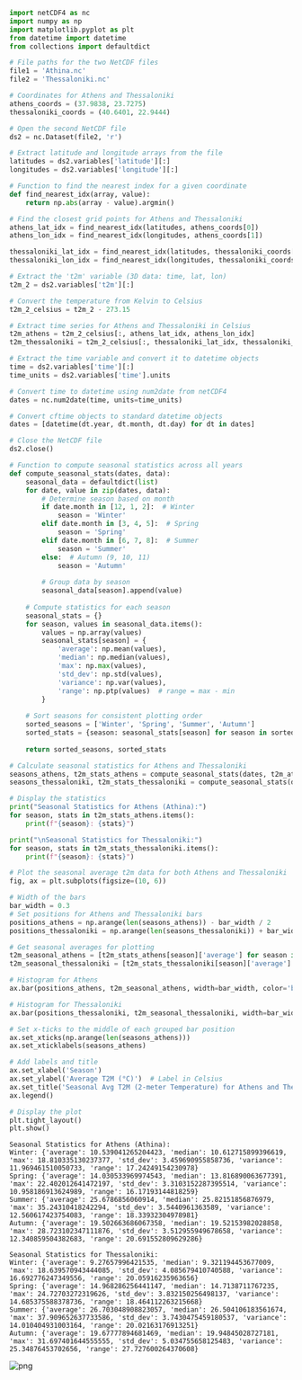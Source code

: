 ```python
import netCDF4 as nc
import numpy as np
import matplotlib.pyplot as plt
from datetime import datetime
from collections import defaultdict

# File paths for the two NetCDF files
file1 = 'Athina.nc'
file2 = 'Thessaloniki.nc'

# Coordinates for Athens and Thessaloniki
athens_coords = (37.9838, 23.7275)
thessaloniki_coords = (40.6401, 22.9444)

# Open the second NetCDF file
ds2 = nc.Dataset(file2, 'r')

# Extract latitude and longitude arrays from the file
latitudes = ds2.variables['latitude'][:]
longitudes = ds2.variables['longitude'][:]

# Function to find the nearest index for a given coordinate
def find_nearest_idx(array, value):
    return np.abs(array - value).argmin()

# Find the closest grid points for Athens and Thessaloniki
athens_lat_idx = find_nearest_idx(latitudes, athens_coords[0])
athens_lon_idx = find_nearest_idx(longitudes, athens_coords[1])

thessaloniki_lat_idx = find_nearest_idx(latitudes, thessaloniki_coords[0])
thessaloniki_lon_idx = find_nearest_idx(longitudes, thessaloniki_coords[1])

# Extract the 't2m' variable (3D data: time, lat, lon)
t2m_2 = ds2.variables['t2m'][:]

# Convert the temperature from Kelvin to Celsius
t2m_2_celsius = t2m_2 - 273.15

# Extract time series for Athens and Thessaloniki in Celsius
t2m_athens = t2m_2_celsius[:, athens_lat_idx, athens_lon_idx]
t2m_thessaloniki = t2m_2_celsius[:, thessaloniki_lat_idx, thessaloniki_lon_idx]

# Extract the time variable and convert it to datetime objects
time = ds2.variables['time'][:]
time_units = ds2.variables['time'].units

# Convert time to datetime using num2date from netCDF4
dates = nc.num2date(time, units=time_units)

# Convert cftime objects to standard datetime objects
dates = [datetime(dt.year, dt.month, dt.day) for dt in dates]

# Close the NetCDF file
ds2.close()

# Function to compute seasonal statistics across all years
def compute_seasonal_stats(dates, data):
    seasonal_data = defaultdict(list)
    for date, value in zip(dates, data):
        # Determine season based on month
        if date.month in [12, 1, 2]:  # Winter
            season = 'Winter'
        elif date.month in [3, 4, 5]:  # Spring
            season = 'Spring'
        elif date.month in [6, 7, 8]:  # Summer
            season = 'Summer'
        else:  # Autumn (9, 10, 11)
            season = 'Autumn'
        
        # Group data by season
        seasonal_data[season].append(value)
    
    # Compute statistics for each season
    seasonal_stats = {}
    for season, values in seasonal_data.items():
        values = np.array(values)
        seasonal_stats[season] = {
            'average': np.mean(values),
            'median': np.median(values),
            'max': np.max(values),
            'std_dev': np.std(values),
            'variance': np.var(values),
            'range': np.ptp(values)  # range = max - min
        }
    
    # Sort seasons for consistent plotting order
    sorted_seasons = ['Winter', 'Spring', 'Summer', 'Autumn']
    sorted_stats = {season: seasonal_stats[season] for season in sorted_seasons}
    
    return sorted_seasons, sorted_stats

# Calculate seasonal statistics for Athens and Thessaloniki
seasons_athens, t2m_stats_athens = compute_seasonal_stats(dates, t2m_athens)
seasons_thessaloniki, t2m_stats_thessaloniki = compute_seasonal_stats(dates, t2m_thessaloniki)

# Display the statistics
print("Seasonal Statistics for Athens (Athina):")
for season, stats in t2m_stats_athens.items():
    print(f"{season}: {stats}")

print("\nSeasonal Statistics for Thessaloniki:")
for season, stats in t2m_stats_thessaloniki.items():
    print(f"{season}: {stats}")

# Plot the seasonal average t2m data for both Athens and Thessaloniki
fig, ax = plt.subplots(figsize=(10, 6))

# Width of the bars
bar_width = 0.3
# Set positions for Athens and Thessaloniki bars
positions_athens = np.arange(len(seasons_athens)) - bar_width / 2
positions_thessaloniki = np.arange(len(seasons_thessaloniki)) + bar_width / 2

# Get seasonal averages for plotting
t2m_seasonal_athens = [t2m_stats_athens[season]['average'] for season in seasons_athens]
t2m_seasonal_thessaloniki = [t2m_stats_thessaloniki[season]['average'] for season in seasons_thessaloniki]

# Histogram for Athens
ax.bar(positions_athens, t2m_seasonal_athens, width=bar_width, color='blue', alpha=0.7, label='Athens (Athina)')

# Histogram for Thessaloniki
ax.bar(positions_thessaloniki, t2m_seasonal_thessaloniki, width=bar_width, color='red', alpha=0.7, label='Thessaloniki')

# Set x-ticks to the middle of each grouped bar position
ax.set_xticks(np.arange(len(seasons_athens)))
ax.set_xticklabels(seasons_athens)

# Add labels and title
ax.set_xlabel('Season')
ax.set_ylabel('Average T2M (°C)')  # Label in Celsius
ax.set_title('Seasonal Avg T2M (2-meter Temperature) for Athens and Thessaloniki')
ax.legend()

# Display the plot
plt.tight_layout()
plt.show()

```

    Seasonal Statistics for Athens (Athina):
    Winter: {'average': 10.539041265204423, 'median': 10.612715899396619, 'max': 18.810335130237377, 'std_dev': 3.459690955858736, 'variance': 11.969461510050733, 'range': 17.24249154230978}
    Spring: {'average': 14.030533969974543, 'median': 13.816890063677391, 'max': 22.402012641472197, 'std_dev': 3.3103152287395514, 'variance': 10.958186913624989, 'range': 16.17193144818259}
    Summer: {'average': 25.6786856060914, 'median': 25.82151856876979, 'max': 35.24310418242294, 'std_dev': 3.5440961363589, 'variance': 12.560617423754083, 'range': 18.33932304978981}
    Autumn: {'average': 19.502663686067358, 'median': 19.52153982028858, 'max': 28.723102347111876, 'std_dev': 3.512955949678658, 'variance': 12.340859504382683, 'range': 20.691552809629286}
    
    Seasonal Statistics for Thessaloniki:
    Winter: {'average': 9.27657996421535, 'median': 9.321194453677009, 'max': 18.639570943444085, 'std_dev': 4.085679410740588, 'variance': 16.692776247349556, 'range': 20.05916235963656}
    Spring: {'average': 14.968286256441147, 'median': 14.7138711767235, 'max': 24.72703272319626, 'std_dev': 3.832150256498137, 'variance': 14.685375588378736, 'range': 18.464112263215668}
    Summer: {'average': 26.703048908823057, 'median': 26.504106183561674, 'max': 37.909652637733586, 'std_dev': 3.7430475459180537, 'variance': 14.010404931003164, 'range': 20.02163176913251}
    Autumn: {'average': 19.67777894681469, 'median': 19.94845028727181, 'max': 31.697401644555555, 'std_dev': 5.034755658125483, 'variance': 25.34876453702656, 'range': 27.727600264370608}
    


    
![png](output_0_1.png)
    



```python

```
